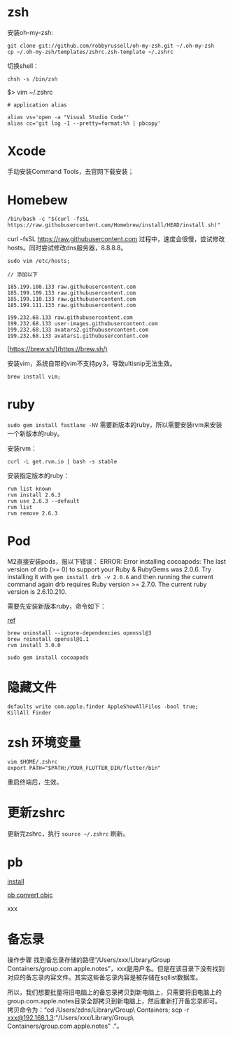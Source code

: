 # zsh

安装oh-my-zsh:

```
git clone git://github.com/robbyrussell/oh-my-zsh.git ~/.oh-my-zsh
cp ~/.oh-my-zsh/templates/zshrc.zsh-template ~/.zshrc
```

切换shell：

```
chsh -s /bin/zsh
```

$> vim ~/.zshrc

```
# application alias

alias vs='open -a "Visual Studio Code"'
alias cc='git log -1 --pretty=format:%h | pbcopy'

```

# Xcode

手动安装Command Tools，去官网下载安装；

# Homebew

```
/bin/bash -c "$(curl -fsSL https://raw.githubusercontent.com/Homebrew/install/HEAD/install.sh)"
```

curl -fsSL https://raw.githubusercontent.com 过程中，速度会很慢，尝试修改hosts。同时尝试修改dns服务器，8.8.8.8。

```
sudo vim /etc/hosts;

// 添加以下

185.199.108.133 raw.githubusercontent.com
185.199.109.133 raw.githubusercontent.com
185.199.110.133 raw.githubusercontent.com
185.199.111.133 raw.githubusercontent.com

199.232.68.133 raw.githubusercontent.com
199.232.68.133 user-images.githubusercontent.com
199.232.68.133 avatars2.githubusercontent.com
199.232.68.133 avatars1.githubusercontent.com
```

[https://brew.sh/](https://brew.sh/)

安装vim，系统自带的vim不支持py3，导致ultisnip无法生效。

```
brew install vim;
```

# ruby

`sudo gem install fastlane -NV` 需要新版本的ruby，所以需要安装rvm来安装一个新版本的ruby。

安装rvm：

```
curl -L get.rvm.io | bash -s stable
```

安装指定版本的ruby：

```
rvm list known
rvm install 2.6.3
rvm use 2.6.3 --default
rvm list
rvm remove 2.6.3
```

# Pod

M2直接安装pods，报以下错误：
ERROR:  Error installing cocoapods:
	The last version of drb (>= 0) to support your Ruby & RubyGems was 2.0.6. Try installing it with `gem install drb -v 2.0.6` and then running the current command again
	drb requires Ruby version >= 2.7.0. The current ruby version is 2.6.10.210.

需要先安装新版本ruby，命令如下：

[ref](https://github.com/rvm/rvm/issues/5285)

```
brew uninstall --ignore-dependencies openssl@3
brew reinstall openssl@1.1
rvm install 3.0.0

sudo gem install cocoapods
```


# 隐藏文件

```
defaults write com.apple.finder AppleShowAllFiles -bool true;
KillAll Finder
```

# zsh 环境变量

```
vim $HOME/.zshrc
export PATH="$PATH:/YOUR_FLUTTER_DIR/flutter/bin"
```

重启终端后，生效。

# 更新zshrc

更新完zshrc，执行 `source ~/.zshrc` 刷新。

# pb

[install](https://stackoverflow.com/questions/21775151/installing-google-protocol-buffers-on-mac)

[pb convert objc](https://developers.google.com/protocol-buffers/docs/reference/objective-c-generated)

xxx

# 备忘录

操作步骤
找到备忘录存储的路径“/Users/xxx/Library/Group Containers/group.com.apple.notes”，xxx是用户名。但是在该目录下没有找到对应的备忘录内容文件。其实这些备忘录内容是被存储在sqllist数据库。

所以，我们想要批量将旧电脑上的备忘录拷贝到新电脑上，只需要将旧电脑上的group.com.apple.notes目录全部拷贝到新电脑上，然后重新打开备忘录即可。
拷贝命令为：“cd /Users/zdns/Library/Group\ Containers; scp -r xxx@192.168.1.3:"/Users/xxx/Library/Group\ Containers/group.com.apple.notes" .”。
